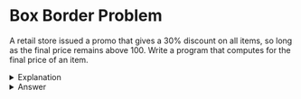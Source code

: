 # Box Border Problem
A retail store issued a promo that gives a 30% discount on all items, so long as the final price remains above 100. Write a program that computes for the final price of
an item.

<details>
<summary>Explanation</summary>
<br>
</details>


<details>
<summary>Answer</summary>
<br>

``` c
int main(){
	float price;
	printf("price of item: ");
	scanf("%f", &price);

	if(price - (price * 0.3) > 100)
		price = price - (price * 0.3);
		
	printf("final price of item is: %.2f", price);
	
	return 0;
}
```
</details>

